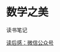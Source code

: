 # 数学之美
读书笔记

[读后感：微信公众号](http://mp.weixin.qq.com/s?__biz=MzU0ODgzNjQ2MQ==&mid=2247483837&idx=1&sn=2e5a3ba6cd0440ed05aadef78043b9e1&chksm=fbb844bfcccfcda9e2dc39a034c25d01f80aeebce9c54aa0773d12dd9601e07adb7e43a04f2a&mpshare=1&scene=23&srcid=1216BIjLfy2Cf4TmT5I1kqWR#rd)

